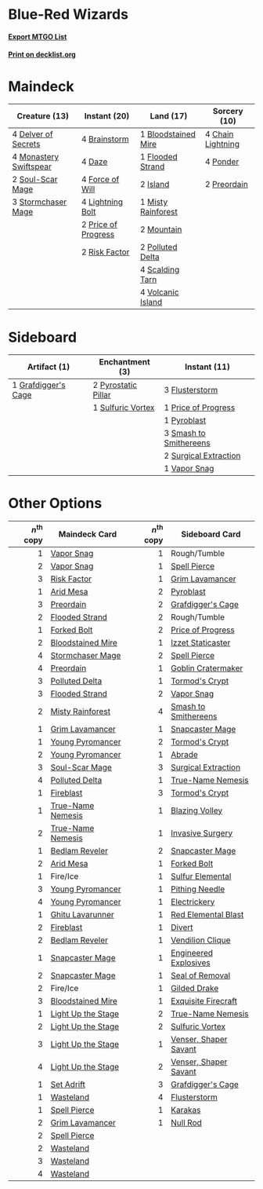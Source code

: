 # Blue-Red Wizards

#### [Export MTGO List](../collection/Blue-Red%20Wizards/Blue-Red%20Wizards.txt)
#### [Print on decklist.org](http://decklist.org/?deckmain=1%09Bloodstained%20Mire%0A4%09Brainstorm%0A4%09Chain%20Lightning%0A4%09Daze%0A4%09Delver%20of%20Secrets%0A1%09Flooded%20Strand%0A4%09Force%20of%20Will%0A2%09Island%0A4%09Lightning%20Bolt%0A1%09Misty%20Rainforest%0A4%09Monastery%20Swiftspear%0A2%09Mountain%0A2%09Polluted%20Delta%0A4%09Ponder%0A2%09Preordain%0A2%09Price%20of%20Progress%0A2%09Risk%20Factor%0A4%09Scalding%20Tarn%0A2%09Soul-Scar%20Mage%0A3%09Stormchaser%20Mage%0A4%09Volcanic%20Island&deckside=3%09Flusterstorm%0A1%09Grafdigger's%20Cage%0A1%09Price%20of%20Progress%0A1%09Pyroblast%0A2%09Pyrostatic%20Pillar%0A3%09Smash%20to%20Smithereens%0A1%09Sulfuric%20Vortex%0A2%09Surgical%20Extraction%0A1%09Vapor%20Snag)
# Maindeck

|                                          Creature (13)                                          |                                         Instant (20)                                         |                                          Land (17)                                           |                                        Sorcery (10)                                        |
|-------------------------------------------------------------------------------------------------|----------------------------------------------------------------------------------------------|----------------------------------------------------------------------------------------------|--------------------------------------------------------------------------------------------|
|4 [Delver of Secrets](http://gatherer.wizards.com/Pages/Card/Details.aspx?multiverseid=226749)   |4 [Brainstorm](http://gatherer.wizards.com/Pages/Card/Details.aspx?multiverseid=3897)         |1 [Bloodstained Mire](http://gatherer.wizards.com/Pages/Card/Details.aspx?multiverseid=405094)|4 [Chain Lightning](http://gatherer.wizards.com/Pages/Card/Details.aspx?multiverseid=446139)|
|4 [Monastery Swiftspear](http://gatherer.wizards.com/Pages/Card/Details.aspx?multiverseid=438706)|4 [Daze](http://gatherer.wizards.com/Pages/Card/Details.aspx?multiverseid=189255)             |1 [Flooded Strand](http://gatherer.wizards.com/Pages/Card/Details.aspx?multiverseid=405098)   |4 [Ponder](http://gatherer.wizards.com/Pages/Card/Details.aspx?multiverseid=451051)         |
|2 [Soul-Scar Mage](http://gatherer.wizards.com/Pages/Card/Details.aspx?multiverseid=426850)      |4 [Force of Will](http://gatherer.wizards.com/Pages/Card/Details.aspx?multiverseid=3107)      |2 [Island](http://gatherer.wizards.com/Pages/Card/Details.aspx?multiverseid=129606)           |2 [Preordain](http://gatherer.wizards.com/Pages/Card/Details.aspx?multiverseid=405347)      |
|3 [Stormchaser Mage](http://gatherer.wizards.com/Pages/Card/Details.aspx?multiverseid=407669)    |4 [Lightning Bolt](http://gatherer.wizards.com/Pages/Card/Details.aspx?multiverseid=806)      |1 [Misty Rainforest](http://gatherer.wizards.com/Pages/Card/Details.aspx?multiverseid=405102) |                                                                                            |
|                                                                                                 |2 [Price of Progress](http://gatherer.wizards.com/Pages/Card/Details.aspx?multiverseid=413683)|2 [Mountain](http://gatherer.wizards.com/Pages/Card/Details.aspx?multiverseid=129649)         |                                                                                            |
|                                                                                                 |2 [Risk Factor](http://gatherer.wizards.com/Pages/Card/Details.aspx?multiverseid=452863)      |2 [Polluted Delta](http://gatherer.wizards.com/Pages/Card/Details.aspx?multiverseid=405104)   |                                                                                            |
|                                                                                                 |                                                                                              |4 [Scalding Tarn](http://gatherer.wizards.com/Pages/Card/Details.aspx?multiverseid=405107)    |                                                                                            |
|                                                                                                 |                                                                                              |4 [Volcanic Island](http://gatherer.wizards.com/Pages/Card/Details.aspx?multiverseid=887)     |                                                                                            |


# Sideboard

|                                         Artifact (1)                                         |                                       Enchantment (3)                                       |                                          Instant (11)                                           |
|----------------------------------------------------------------------------------------------|---------------------------------------------------------------------------------------------|-------------------------------------------------------------------------------------------------|
|1 [Grafdigger's Cage](http://gatherer.wizards.com/Pages/Card/Details.aspx?multiverseid=278452)|2 [Pyrostatic Pillar](http://gatherer.wizards.com/Pages/Card/Details.aspx?multiverseid=44290)|3 [Flusterstorm](http://gatherer.wizards.com/Pages/Card/Details.aspx?multiverseid=228255)        |
|                                                                                              |1 [Sulfuric Vortex](http://gatherer.wizards.com/Pages/Card/Details.aspx?multiverseid=382379) |1 [Price of Progress](http://gatherer.wizards.com/Pages/Card/Details.aspx?multiverseid=413683)   |
|                                                                                              |                                                                                             |1 [Pyroblast](http://gatherer.wizards.com/Pages/Card/Details.aspx?multiverseid=4083)             |
|                                                                                              |                                                                                             |3 [Smash to Smithereens](http://gatherer.wizards.com/Pages/Card/Details.aspx?multiverseid=397795)|
|                                                                                              |                                                                                             |2 [Surgical Extraction](http://gatherer.wizards.com/Pages/Card/Details.aspx?multiverseid=397706) |
|                                                                                              |                                                                                             |1 [Vapor Snag](http://gatherer.wizards.com/Pages/Card/Details.aspx?multiverseid=249373)          |


# Other Options

|*n*<sup>th</sup> copy|                                        Maindeck Card                                        |*n*<sup>th</sup> copy|                                         Sideboard Card                                         |
|--------------------:|---------------------------------------------------------------------------------------------|--------------------:|------------------------------------------------------------------------------------------------|
|                    1|[Vapor Snag](http://gatherer.wizards.com/Pages/Card/Details.aspx?multiverseid=249373)        |                    1|Rough/Tumble                                                                                    |
|                    2|[Vapor Snag](http://gatherer.wizards.com/Pages/Card/Details.aspx?multiverseid=249373)        |                    1|[Spell Pierce](http://gatherer.wizards.com/Pages/Card/Details.aspx?multiverseid=425876)         |
|                    3|[Risk Factor](http://gatherer.wizards.com/Pages/Card/Details.aspx?multiverseid=452863)       |                    1|[Grim Lavamancer](http://gatherer.wizards.com/Pages/Card/Details.aspx?multiverseid=430589)      |
|                    1|[Arid Mesa](http://gatherer.wizards.com/Pages/Card/Details.aspx?multiverseid=405092)         |                    2|[Pyroblast](http://gatherer.wizards.com/Pages/Card/Details.aspx?multiverseid=4083)              |
|                    3|[Preordain](http://gatherer.wizards.com/Pages/Card/Details.aspx?multiverseid=405347)         |                    2|[Grafdigger's Cage](http://gatherer.wizards.com/Pages/Card/Details.aspx?multiverseid=278452)    |
|                    2|[Flooded Strand](http://gatherer.wizards.com/Pages/Card/Details.aspx?multiverseid=405098)    |                    2|Rough/Tumble                                                                                    |
|                    1|[Forked Bolt](http://gatherer.wizards.com/Pages/Card/Details.aspx?multiverseid=401702)       |                    2|[Price of Progress](http://gatherer.wizards.com/Pages/Card/Details.aspx?multiverseid=413683)    |
|                    2|[Bloodstained Mire](http://gatherer.wizards.com/Pages/Card/Details.aspx?multiverseid=405094) |                    1|[Izzet Staticaster](http://gatherer.wizards.com/Pages/Card/Details.aspx?multiverseid=253638)    |
|                    4|[Stormchaser Mage](http://gatherer.wizards.com/Pages/Card/Details.aspx?multiverseid=407669)  |                    2|[Spell Pierce](http://gatherer.wizards.com/Pages/Card/Details.aspx?multiverseid=425876)         |
|                    4|[Preordain](http://gatherer.wizards.com/Pages/Card/Details.aspx?multiverseid=405347)         |                    1|[Goblin Cratermaker](http://gatherer.wizards.com/Pages/Card/Details.aspx?multiverseid=452853)   |
|                    3|[Polluted Delta](http://gatherer.wizards.com/Pages/Card/Details.aspx?multiverseid=405104)    |                    1|[Tormod's Crypt](http://gatherer.wizards.com/Pages/Card/Details.aspx?multiverseid=389723)       |
|                    3|[Flooded Strand](http://gatherer.wizards.com/Pages/Card/Details.aspx?multiverseid=405098)    |                    2|[Vapor Snag](http://gatherer.wizards.com/Pages/Card/Details.aspx?multiverseid=249373)           |
|                    2|[Misty Rainforest](http://gatherer.wizards.com/Pages/Card/Details.aspx?multiverseid=405102)  |                    4|[Smash to Smithereens](http://gatherer.wizards.com/Pages/Card/Details.aspx?multiverseid=397795) |
|                    1|[Grim Lavamancer](http://gatherer.wizards.com/Pages/Card/Details.aspx?multiverseid=430589)   |                    1|[Snapcaster Mage](http://gatherer.wizards.com/Pages/Card/Details.aspx?multiverseid=227676)      |
|                    1|[Young Pyromancer](http://gatherer.wizards.com/Pages/Card/Details.aspx?multiverseid=426592)  |                    2|[Tormod's Crypt](http://gatherer.wizards.com/Pages/Card/Details.aspx?multiverseid=389723)       |
|                    2|[Young Pyromancer](http://gatherer.wizards.com/Pages/Card/Details.aspx?multiverseid=426592)  |                    1|[Abrade](http://gatherer.wizards.com/Pages/Card/Details.aspx?multiverseid=430772)               |
|                    3|[Soul-Scar Mage](http://gatherer.wizards.com/Pages/Card/Details.aspx?multiverseid=426850)    |                    3|[Surgical Extraction](http://gatherer.wizards.com/Pages/Card/Details.aspx?multiverseid=397706)  |
|                    4|[Polluted Delta](http://gatherer.wizards.com/Pages/Card/Details.aspx?multiverseid=405104)    |                    1|[True-Name Nemesis](http://gatherer.wizards.com/Pages/Card/Details.aspx?multiverseid=446104)    |
|                    1|[Fireblast](http://gatherer.wizards.com/Pages/Card/Details.aspx?multiverseid=189239)         |                    3|[Tormod's Crypt](http://gatherer.wizards.com/Pages/Card/Details.aspx?multiverseid=389723)       |
|                    1|[True-Name Nemesis](http://gatherer.wizards.com/Pages/Card/Details.aspx?multiverseid=446104) |                    1|[Blazing Volley](http://gatherer.wizards.com/Pages/Card/Details.aspx?multiverseid=426821)       |
|                    2|[True-Name Nemesis](http://gatherer.wizards.com/Pages/Card/Details.aspx?multiverseid=446104) |                    1|[Invasive Surgery](http://gatherer.wizards.com/Pages/Card/Details.aspx?multiverseid=409811)     |
|                    1|[Bedlam Reveler](http://gatherer.wizards.com/Pages/Card/Details.aspx?multiverseid=414415)    |                    2|[Snapcaster Mage](http://gatherer.wizards.com/Pages/Card/Details.aspx?multiverseid=227676)      |
|                    2|[Arid Mesa](http://gatherer.wizards.com/Pages/Card/Details.aspx?multiverseid=405092)         |                    1|[Forked Bolt](http://gatherer.wizards.com/Pages/Card/Details.aspx?multiverseid=401702)          |
|                    1|Fire/Ice                                                                                     |                    1|[Sulfur Elemental](http://gatherer.wizards.com/Pages/Card/Details.aspx?multiverseid=122416)     |
|                    3|[Young Pyromancer](http://gatherer.wizards.com/Pages/Card/Details.aspx?multiverseid=426592)  |                    1|[Pithing Needle](http://gatherer.wizards.com/Pages/Card/Details.aspx?multiverseid=129526)       |
|                    4|[Young Pyromancer](http://gatherer.wizards.com/Pages/Card/Details.aspx?multiverseid=426592)  |                    1|[Electrickery](http://gatherer.wizards.com/Pages/Card/Details.aspx?multiverseid=456219)         |
|                    1|[Ghitu Lavarunner](http://gatherer.wizards.com/Pages/Card/Details.aspx?multiverseid=443015)  |                    1|[Red Elemental Blast](http://gatherer.wizards.com/Pages/Card/Details.aspx?multiverseid=814)     |
|                    2|[Fireblast](http://gatherer.wizards.com/Pages/Card/Details.aspx?multiverseid=189239)         |                    1|[Divert](http://gatherer.wizards.com/Pages/Card/Details.aspx?multiverseid=429872)               |
|                    2|[Bedlam Reveler](http://gatherer.wizards.com/Pages/Card/Details.aspx?multiverseid=414415)    |                    1|[Vendilion Clique](http://gatherer.wizards.com/Pages/Card/Details.aspx?multiverseid=442065)     |
|                    1|[Snapcaster Mage](http://gatherer.wizards.com/Pages/Card/Details.aspx?multiverseid=227676)   |                    1|[Engineered Explosives](http://gatherer.wizards.com/Pages/Card/Details.aspx?multiverseid=50139) |
|                    2|[Snapcaster Mage](http://gatherer.wizards.com/Pages/Card/Details.aspx?multiverseid=227676)   |                    1|[Seal of Removal](http://gatherer.wizards.com/Pages/Card/Details.aspx?multiverseid=21287)       |
|                    2|Fire/Ice                                                                                     |                    1|[Gilded Drake](http://gatherer.wizards.com/Pages/Card/Details.aspx?multiverseid=5837)           |
|                    3|[Bloodstained Mire](http://gatherer.wizards.com/Pages/Card/Details.aspx?multiverseid=405094) |                    1|[Exquisite Firecraft](http://gatherer.wizards.com/Pages/Card/Details.aspx?multiverseid=398513)  |
|                    1|[Light Up the Stage](http://gatherer.wizards.com/Pages/Card/Details.aspx?multiverseid=457251)|                    2|[True-Name Nemesis](http://gatherer.wizards.com/Pages/Card/Details.aspx?multiverseid=446104)    |
|                    2|[Light Up the Stage](http://gatherer.wizards.com/Pages/Card/Details.aspx?multiverseid=457251)|                    2|[Sulfuric Vortex](http://gatherer.wizards.com/Pages/Card/Details.aspx?multiverseid=382379)      |
|                    3|[Light Up the Stage](http://gatherer.wizards.com/Pages/Card/Details.aspx?multiverseid=457251)|                    1|[Venser, Shaper Savant](http://gatherer.wizards.com/Pages/Card/Details.aspx?multiverseid=136209)|
|                    4|[Light Up the Stage](http://gatherer.wizards.com/Pages/Card/Details.aspx?multiverseid=457251)|                    2|[Venser, Shaper Savant](http://gatherer.wizards.com/Pages/Card/Details.aspx?multiverseid=136209)|
|                    1|[Set Adrift](http://gatherer.wizards.com/Pages/Card/Details.aspx?multiverseid=386661)        |                    3|[Grafdigger's Cage](http://gatherer.wizards.com/Pages/Card/Details.aspx?multiverseid=278452)    |
|                    1|[Wasteland](http://gatherer.wizards.com/Pages/Card/Details.aspx?multiverseid=413790)         |                    4|[Flusterstorm](http://gatherer.wizards.com/Pages/Card/Details.aspx?multiverseid=228255)         |
|                    1|[Spell Pierce](http://gatherer.wizards.com/Pages/Card/Details.aspx?multiverseid=425876)      |                    1|[Karakas](http://gatherer.wizards.com/Pages/Card/Details.aspx?multiverseid=413782)              |
|                    2|[Grim Lavamancer](http://gatherer.wizards.com/Pages/Card/Details.aspx?multiverseid=430589)   |                    1|[Null Rod](http://gatherer.wizards.com/Pages/Card/Details.aspx?multiverseid=383034)             |
|                    2|[Spell Pierce](http://gatherer.wizards.com/Pages/Card/Details.aspx?multiverseid=425876)      |                     |                                                                                                |
|                    2|[Wasteland](http://gatherer.wizards.com/Pages/Card/Details.aspx?multiverseid=413790)         |                     |                                                                                                |
|                    3|[Wasteland](http://gatherer.wizards.com/Pages/Card/Details.aspx?multiverseid=413790)         |                     |                                                                                                |
|                    4|[Wasteland](http://gatherer.wizards.com/Pages/Card/Details.aspx?multiverseid=413790)         |                     |                                                                                                |

